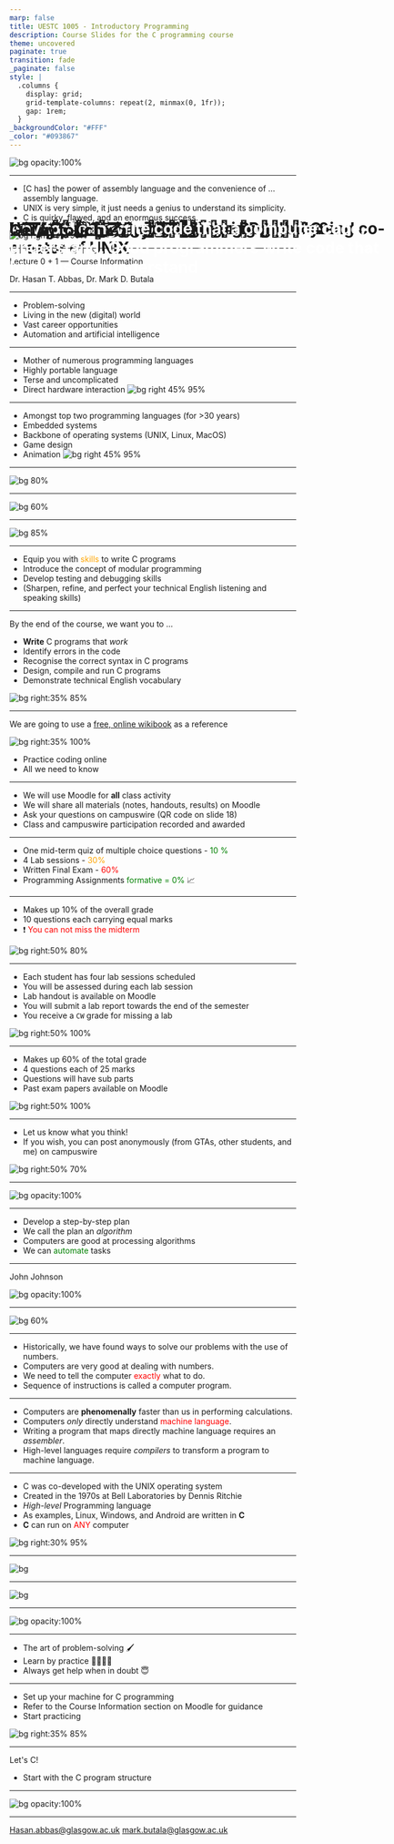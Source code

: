 ```yaml
---
marp: false
title: UESTC 1005 - Introductory Programming
description: Course Slides for the C programming course
theme: uncovered
paginate: true
transition: fade
_paginate: false
style: |
  .columns {
    display: grid;
    grid-template-columns: repeat(2, minmax(0, 1fr));
    gap: 1rem;
  }
_backgroundColor: "#FFF"
_color: "#093867"
---
```



# <!--fit--> <span style="color:white">Confusion 😕 is part of programming </span>

![bg opacity:100%](./assets/gradient.jpg)

---

# Quotes from Dennis Ritchie, creator of C and co-creator of UNIX

- [C has] the power of assembly language and the convenience of … assembly language.
- UNIX is very simple, it just needs a genius to understand its simplicity.
- C is quirky, flawed, and an enormous success.

![bg right 45% 95%](./assets/Dennis_Ritchie_2011.jpg)

---

<!-- _header: ![h:5em](./assets/UoG_keyline.svg) -->

# UESTC HN 1005 - Introductory Programming

Lecture 0 + 1 — Course Information

Dr. Hasan T. Abbas, Dr. Mark D. Butala

<!-- transition: fade -->
<!-- <style scoped>a { color: #eee; }</style> -->

<!-- This is presenter note. You can write down notes through HTML comment. -->

---

# Why Programming? 👩🏽‍💻👨🏽‍💻

- Problem-solving
- Living in the new (digital) world
- Vast career opportunities
- Automation and artificial intelligence

---

# Why C?

- Mother of numerous programming languages
- Highly portable language
- Terse and uncomplicated
- Direct hardware interaction
![bg right 45% 95%](./assets/C-Tartan.png)

---

# C Popularity?

- Amongst top two programming languages (for >30 years)
- Embedded systems
- Backbone of operating systems (UNIX, Linux, MacOS)
- Game design
- Animation
![bg right 45% 95%](./assets/C-Tartan.png)

---

<style scoped>h1 {position: absolute; top: 1%}</style>

# The TIOBE Programming Language Index

![bg 80%](./assets/TIOBE_sep_2024.png)

---

<style scoped>h1 {position: absolute; top: 1%}</style>

# Is There Engineering Value in Popularity?

![bg 60%](./assets/Wicked-Popular.jpg)

---

<style scoped>h1 {position: absolute; top: 5%}</style>

# The Roadmap

<style scoped>
img {background-position: center}
</style>

![bg 85%](./assets/timeline_courses.svg)

---

# Course Aims 💡

- Equip you with <span style="color:orange">skills</span> to write C programs
- Introduce the concept of modular programming
- Develop testing and debugging skills
- (Sharpen, refine, and perfect your technical English listening and speaking skills)

---

# Intended Learning Outcomes 🦾

By the end of the course, we want you to ...

- **Write** C programs that _work_
- Identify errors in the code
- Recognise the correct syntax in C programs
- Design, compile and run C programs
- Demonstrate technical English vocabulary


![bg right:35% 85%](./assets/uncle_sam.jpeg)

---

# Textbooks? 📚

We are going to use a [free, online wikibook](https://liascript.github.io/course/?https://raw.githubusercontent.com/liaBooks/C-Programming/master/README.md#3) as a reference


![bg right:35% 100%](./assets/qrcode_book.png)

- Practice coding online
- All we need to know

---

# Course Materials 🧰

- We will use Moodle for **all** class activity
- We will share all materials (notes, handouts, results) on Moodle
- Ask your questions on campuswire (QR code on slide 18)
- Class and campuswire participation recorded and awarded

---

# Course Assessments 💯

- One mid-term quiz of multiple choice questions - <span style="color:green">10 %</span>
- 4 Lab sessions - <span style="color:orange">30%</span>
- Written Final Exam - <span style="color:red">60%</span>
- Programming Assignments <span style="color:green">formative = 0%</span> 📈

---

# Midterm Assessment 💯

- Makes up 10% of the overall grade
- 10 questions each carrying equal marks
- ❗️ <span style="color:red">You can not miss the midterm</span>

![bg right:50% 80%](./assets/SCR-20230910-buch.png)

---

# Lab Sessions

- Each student has four lab sessions scheduled
- You will be assessed during each lab session
- Lab handout is available on Moodle
- You will submit a lab report towards the end of the semester
- You receive a `CW` grade for missing a lab

![bg right:50% 100%](./assets/2442.png)

---

# Final Exam 💯

- Makes up 60% of the total grade
- 4 questions each of 25 marks
- Questions will have sub parts
- Past exam papers available on Moodle

![bg right:50% 100%](./assets/final_exam.png)

---

# Questions 🙋❓

- Let us know what you think!
- If you wish, you can post anonymously (from GTAs, other students, and me) on campuswire

![bg right:50% 70%](./assets/campuswire_url_2024.svg)



---

# <!--fit--> <span style="color:white">Now Let's C!</span>

![bg opacity:100%](./assets/gradient.jpg)

---

# The Art of Problem-Solving

- Develop a step-by-step plan
- We call the plan an *algorithm*
- Computers are good at processing algorithms
- We can <span style="color:green">automate</span> tasks

---

# <!--fit--> <span style="color:white">First, solve the problem. Then, write the code.</span>

John Johnson

![bg opacity:100%](./assets/gradient.jpg)

---

<style scoped>h1 {position: absolute; top: 10%}</style>

# Problem-Solving in Engineering 👩‍🔬👨‍💻

<style>
img[alt~="center"] {
  display: block;
  margin: 0 auto;
}
</style>
![bg 60%](./assets/block2.svg)

---

# Computer Programming

- Historically, we have found ways to solve our problems with the use of numbers.
- Computers are very good at dealing with numbers.
- We need to tell the computer <span style="color:red">exactly</span> what to do.
- Sequence of instructions is called a computer program.

---

# Computers 💻

- Computers are **phenomenally** faster than us in performing calculations.
- Computers _only_ directly understand <span style="color:red">machine language</span>.
- Writing a program that maps directly machine language requires an *assembler*.
- High-level languages require *compilers* to transform a program to machine language.

---

# Why C? 🤔

- C was co-developed with the UNIX operating system
- Created in the 1970s at Bell Laboratories by Dennis Ritchie
- *High-level* Programming language
- As examples, Linux, Windows, and Android are written in **C**
- **C** can run on <span style="color:red">ANY</span>  computer

![bg right:30% 95%](./assets/CLang.png)

---

![bg](./assets/Priscilla-Huston-late-70s.webp)

---

![bg](./assets/SMCnrigQ.jpg)

---

# <!--fit--> <span style="color:white">Example Program</span>

![bg opacity:100%](./assets/gradient.jpg)

---

# Today's Summary :spiral_notepad:

- The art of problem-solving 🖌️
- Learn by practice 🚴‍♀️🚴‍♂️
- Always get help when in doubt 😇

---

# Task 🧗‍♀️

- Set up your machine for C programming
- Refer to the Course Information section on Moodle for guidance
- Start practicing

![bg right:35% 85%](./assets/uncle_sam.jpeg)

---

# Next up :spiral_calendar:

Let's C!

- Start with the C program structure

---

# <!--fit--> <span style="color:white">Any fool can write code that a computer can understand. Good programmers write code that humans can understand </span>

![bg opacity:100%](./assets/gradient.jpg)

---

# Get in touch ✍️

<Hasan.abbas@glasgow.ac.uk>
<mark.butala@glasgow.ac.uk>
